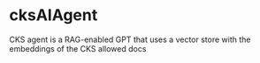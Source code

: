 # cksAIAgent
CKS agent is a RAG-enabled GPT that uses a vector store with the embeddings of the CKS allowed docs
